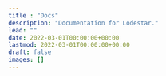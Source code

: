 ```yaml
---
title : "Docs"
description: "Documentation for Lodestar."
lead: ""
date: 2022-03-01T00:00:00+00:00
lastmod: 2022-03-01T00:00:00+00:00
draft: false
images: []
---
```

